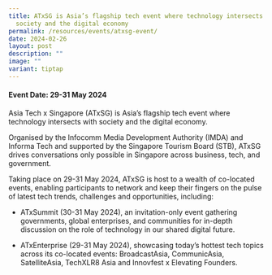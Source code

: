 ```yaml
---
title: ATxSG is Asia’s flagship tech event where technology intersects with
  society and the digital economy
permalink: /resources/events/atxsg-event/
date: 2024-02-26
layout: post
description: ""
image: ""
variant: tiptap
---
```

<h4><strong>Event Date: 29-31 May 2024</strong><br></h4>
<p>Asia Tech x Singapore (ATxSG) is Asia’s flagship tech event where technology
intersects with society and the digital economy.</p>
<p>Organised by the Infocomm Media Development Authority (IMDA) and Informa
Tech and supported by the Singapore Tourism Board (STB), ATxSG drives conversations
only possible in Singapore across business, tech, and government.</p>
<p>Taking place on 29-31 May 2024, ATxSG is host to a wealth of co-located
events, enabling participants to network and keep their fingers on the
pulse of latest tech trends, challenges and opportunities, including:</p>
<ul data-tight="true" class="tight">
<li>
<p>ATxSummit (30-31 May 2024), an invitation-only event&nbsp;gathering governments,
global enterprises, and communities for in-depth discussion on the role
of technology in our shared digital future.
<br>
</p>
</li>
<li>
<p>ATxEnterprise (29-31 May 2024), showcasing today’s hottest tech topics
across its co-located events:&nbsp;BroadcastAsia, CommunicAsia, SatelliteAsia,
TechXLR8 Asia and Innovfest x Elevating Founders.</p>
</li>
</ul>
<p></p>
